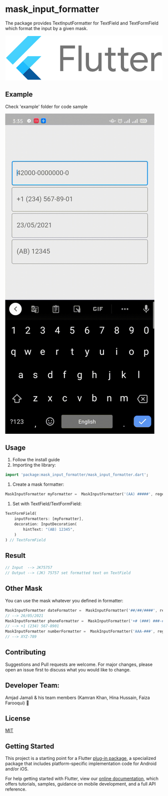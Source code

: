 # mask_input_formatter

The package provides TextInputFormatter for TextField and TextFormField which format the input by a given mask.

![Flutter Logo](/images/flutter_image.png)

## Example

Check 'example' folder for code sample

![Example Input](/images/mask_example.gif)

## Usage
1. Follow the install guide
1. Importing the library:

```dart
import 'package:mask_input_formatter/mask_input_formatter.dart';
```

1. Create a mask formatter:

```dart
MaskInputFormatter myFormatter =  MaskInputFormatter('(AA) #####', regexp: RegExp.lettersAndNumbers);
```

1. Set with TextField/TextFormField:

```dart
TextFormField(
    inputFormatters: [myFormatter],
    decoration: InputDecoration(
        hintText: "(AB) 12345",
    )
) // TextFormField
```


## Result

```dart
// Input  --> JK75757
// Output --> (JK) 75757 set formatted text on TextField
```

## Other Mask
You can use the mask whatever you defined in formatter:

```dart
MaskInputFormatter dateFormatter =  MaskInputFormatter('##/##/####', regexp: RegExp.numbers);
// --> 26/05/2021
MaskInputFormatter phoneFormatter =  MaskInputFormatter('+# (###) ###-####', regexp: RegExp.numbers);
// --> +1 (234) 567-8901
MaskInputFormatter numberFormatter =  MaskInputFormatter('AAA-###', regexp: RegExp.numbers);
// --> XYZ-789
```
## Contributing
Suggestions and Pull requests are welcome. For major changes, please open an issue first to discuss what you would like to change.

## Developer Team:
Amjad Jamali & his team members (Kamran Khan, Hina Hussain, Faiza Farooqui) :tada:

## License
[MIT](https://choosealicense.com/licenses/mit/)

## Getting Started

This project is a starting point for a Flutter
[plug-in package](https://flutter.dev/developing-packages/),
a specialized package that includes platform-specific implementation code for
Android and/or iOS.

For help getting started with Flutter, view our
[online documentation](https://flutter.dev/docs), which offers tutorials,
samples, guidance on mobile development, and a full API reference.
